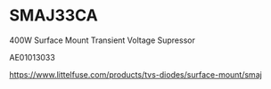 # SMAJ33CA
400W Surface Mount Transient Voltage Supressor

AE01013033

https://www.littelfuse.com/products/tvs-diodes/surface-mount/smaj
